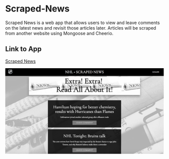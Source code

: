 # Scraped-News

Scraped News is a web app that allows users to view and leave comments on the latest news and revisit those articles later. Articles will be scraped from another website using Mongoose and Cheerio.


## Link to App

[Scraped News](https://peaceful-inlet-61528.herokuapp.com)


![Screen Shot](./public/assets/images/ScreenShot.png)

